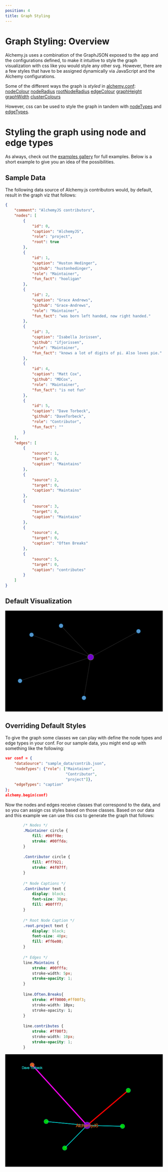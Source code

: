 ```yaml
---
position: 4
title: Graph Styling
---
```


# Graph Styling: Overview

Alchemy.js uses a combination of the GraphJSON exposed to the app and the configurations defined, to make it intuitive to style the graph visualization with css like you would style any other svg.  However, there are a few styles that have to be assigned dynamically via JavaScript and the Alchemy configurations.

Some of the different ways the graph is *styled* in [alchemy.conf](../Configuration):    
[nodeColour](../Configuration#nodeColour)
[nodeRadius](../Configuration#nodeRadius)
[rootNodeRadius](../Configuration#rootNodeRadius)
[edgeColour](../Configuration#edgeColour)
[graphHeight](../Configuration#graphHeight)
[graphWidth](../Configuration#graphWidth)
[clusterColours](../Configuration#clusterColours)

However, css can be used to style the graph in tandem with [nodeTypes](../Configuration#nodeTypes) and [edgeTypes](../Configuration#edgeTypes).

# Styling the graph using node and edge types
As always, check out the [examples gallery](../../#/examples) for full examples.  Below is a short example to give you an idea of the possibilities.


## Sample Data
The following data source of Alchemy.js contributors would, by default, result in the graph viz that follows:

~~~ json
{
    "comment": "AlchemyJS contributors",
    "nodes": [
        {
            "id": 0,
            "caption": "AlchemyJS",
            "role": "project",
            "root": true
        },
        {
            "id": 1,
            "caption": "Huston Hedinger",
            "github": "hustonhedinger",
            "role": "Maintainer",
            "fun_fact": "hooligan"
        },
        {
            "id": 2,
            "caption": "Grace Andrews",
            "github": "Grace-Andrews",
            "role": "Maintainer",
            "fun_fact": "was born left handed, now right handed."
        },
        {
            "id": 3,
            "caption": "Isabella Jorissen",
            "github": "ifjorissen",
            "role": "Maintainer",
            "fun_fact": "knows a lot of digits of pi. Also loves pie."
        },
        {
            "id": 4,
            "caption": "Matt Cox",
            "github": "MDCox",
            "role": "Maintainer",
            "fun_fact": "is not fun"
        },
        {
            "id": 5,
            "caption": "Dave Torbeck",
            "github": "DaveTorbeck",
            "role": "Contributor",
            "fun_fact": ""
        }
    ],
    "edges": [
        {
            "source": 1,
            "target": 0,
            "caption": "Maintains"
        },
        {
            "source": 2,
            "target": 0,
            "caption": "Maintains"
        },
        {
            "source": 3,
            "target": 0,
            "caption": "Maintains"
        },
        {
            "source": 4,
            "target": 0,
            "caption": "Often Breaks"
        },
        {
            "source": 5,
            "target": 0,
            "caption": "contributes"
        }
    ]
}
~~~ 


## Default Visualization 

![Contrib Default Styles](../img/graphstyling1.png)    

## Overriding Default Styles
To give the graph some classes we can play with define the node types and edge types in your conf.  For our sample data, you might end up with something like the following:

~~~ json
var conf = {
    "dataSource": "sample_data/contrib.json",
    "nodeTypes": {"role": ["Maintainer",
                           "Contributor",
                           "project"]},
    "edgeTypes": "caption"
};
alchemy.begin(conf)
~~~

Now the nodes and edges receive classes that correspond to the data, and so you can assign css styles based on those classes.  Based on our data and this example we can use this css to generate the graph that follows:

~~~ css
        /* Nodes */
        .Maintainer circle {
            fill: #00ff0e;
            stroke: #00ffda;
        }

        .Contributor circle {
            fill: #ff7921;
            stroke: #4f07ff;
        }
        
        /* Node Captions */
        .Contributor text {
            display: block;
            font-size: 30px;
            fill: #00fff7;
        }

        /* Root Node Caption */
        .root.project text {
            display: block;
            font-size: 40px;
            fill: #ff6e00;
        }

        /* Edges */
        line.Maintains {
            stroke: #00fffa;
            stroke-width: 5px;
            stroke-opacity: 1;
        }

        line.Often.Breaks{
            stroke: #ff0000;#ff00f3;
            stroke-width: 10px;
            stroke-opacity: 1;
        }

        line.contributes {
            stroke: #ff00f3;
            stroke-width: 10px;
            stroke-opacity: 1;
        }
~~~

![Wild Graph Styles](../img/graphstyling2.png)
